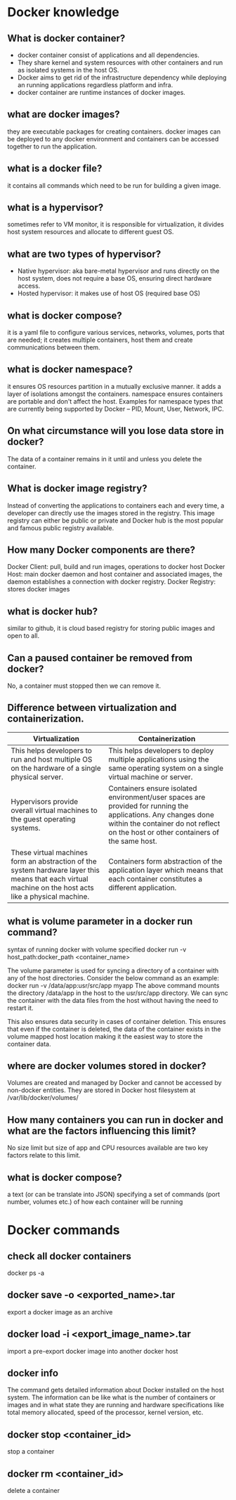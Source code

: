 # Docker knowledge

## What is docker container?
- docker container consist of applications and all dependencies.
- They share kernel and system resources with other containers and run as isolated systems in the host OS.
- Docker aims to get rid of the infrastructure dependency while deploying an running applications regardless platform and infra.
- docker container are runtime instances of docker images.

## what are docker images?
they are executable packages for creating containers.
docker images can be deployed to any docker environment and containers can be accessed together to run the application.

## what is a docker file?
it contains all commands which need to be run for building a given image.

## what is a hypervisor?
sometimes refer to VM monitor, it is responsible for virtualization, it divides host system resources and allocate to different guest OS.

## what are two types of hypervisor?
- Native hypervisor: aka bare-metal hypervisor and runs directly on the host system, does not require a base OS, ensuring direct hardware access.
- Hosted hypervisor: it makes use of host OS (required base OS)

## what is docker compose?
it is a yaml file to configure various services, networks, volumes, ports that are needed; it creates multiple containers, host them and create communications between them.  

## what is docker namespace?
it ensures OS resources partition in a mutually exclusive manner.
it adds a layer of isolations amongst the containers.
namespace ensures containers are portable and don't affect the host.
Examples for namespace types that are currently being supported by Docker – PID, Mount, User, Network, IPC.

## On what circumstance will you lose data store in docker?
The data of a container remains in it until and unless you delete the container.

## What is docker image registry?
Instead of converting the applications to containers each and every time, a developer can directly use the images stored in the registry.
This image registry can either be public or private and Docker hub is the most popular and famous public registry available.

## How many Docker components are there?
Docker Client: pull, build and run images, operations to docker host
Docker Host: main docker daemon and host container and associated images, the daemon establishes a connection with docker registry.
Docker Registry: stores docker images


## what is docker hub?
similar to github, it is cloud based registry for storing public images and open to all.

## Can a paused container be removed from docker?
No, a container must stopped then we can remove it.

## Difference between virtualization and containerization.

| Virtualization                                                                                                                                               | Containerization                                                                                                                                                                                      |
|--------------------------------------------------------------------------------------------------------------------------------------------------------------|-------------------------------------------------------------------------------------------------------------------------------------------------------------------------------------------------------|
| This helps developers to run and host multiple   OS  on the hardware of a single physical server.                                                            | This helps developers to deploy multiple   applications  using the same operating system on a single virtual machine or server.                                                                       |
| Hypervisors  provide overall virtual machines to the guest operating systems.                                                                                | Containers  ensure isolated environment/user spaces are provided for running the applications. Any changes done within the container do not reflect on the host or other containers of the same host. |
| These virtual machines form an   abstraction of the system hardware   layer   this means that each virtual machine on the host acts like a physical machine. | Containers form   abstraction of the application   layer  which means that each container constitutes a different application.                                                                        |

## what is volume parameter in a docker run command?

syntax of running docker with volume specified docker run -v host_path:docker_path <container_name>

The volume parameter is used for syncing a directory of a container with any of the host directories. Consider the below command as an example: docker run -v /data/app:usr/src/app myapp
The above command mounts the directory  /data/app in the host to the usr/src/app directory. We can sync the container with the data files from the host without having the need to restart it.

This also ensures data security in cases of container deletion. This ensures that even if the container is deleted, the data of the container exists in the volume mapped host location making it the easiest way to store the container data.

## where are docker volumes stored in docker?
Volumes are created and managed by Docker and cannot be accessed by non-docker entities. They are stored in Docker host filesystem at /var/lib/docker/volumes/

##  How many containers you can run in docker and what are the factors influencing this limit?
No size limit but size of app and CPU resources available are two key factors relate to this limit.

## what is docker compose?
a text (or can be translate into JSON) specifying a set of commands (port number, volumes etc.) of how each container will be running




# Docker commands

## check all docker containers
docker ps -a

## docker save -o <exported_name>.tar <container-name>
export a docker image as an archive

## docker load -i <export_image_name>.tar
import a pre-export docker image into another docker host

## docker info
The command gets detailed information about Docker installed on the host system.
The information can be like what is the number of containers or images and in what state they are running and hardware specifications like total memory allocated, speed of the processor, kernel version, etc.

## docker stop <container_id>
stop a container

## docker rm <container_id>
delete a container

## 


















































